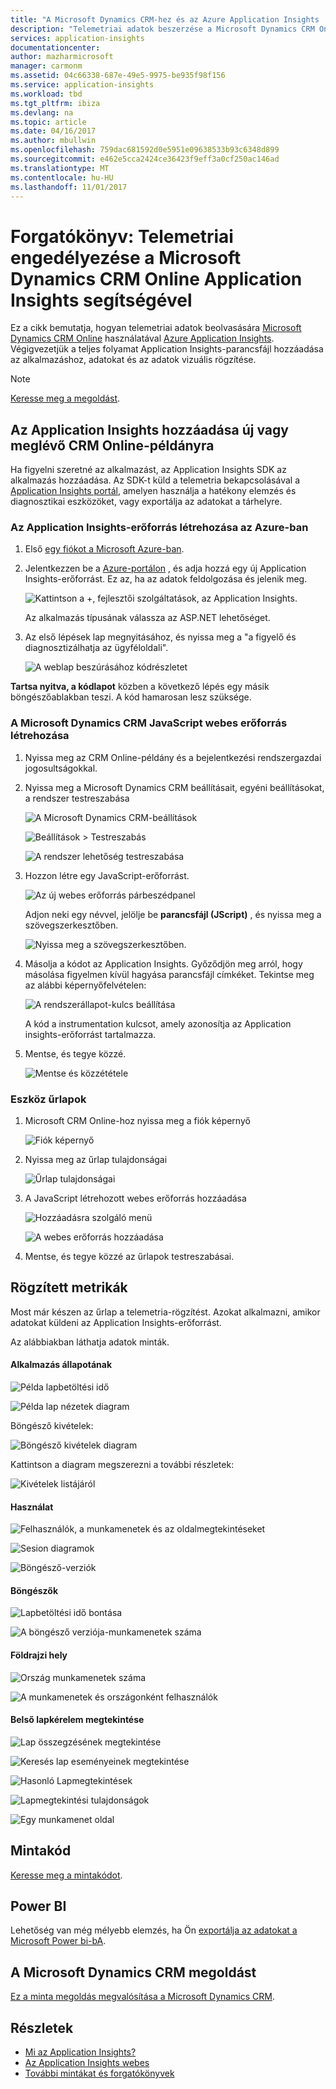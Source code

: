 ```yaml
---
title: "A Microsoft Dynamics CRM-hez és az Azure Application Insights |} Microsoft Docs"
description: "Telemetriai adatok beszerzése a Microsoft Dynamics CRM Online Application Insights segítségével. Forgatókönyv: a telepítés az első adatok, a képi megjelenítés és exportálása."
services: application-insights
documentationcenter: 
author: mazharmicrosoft
manager: carmonm
ms.assetid: 04c66338-687e-49e5-9975-be935f98f156
ms.service: application-insights
ms.workload: tbd
ms.tgt_pltfrm: ibiza
ms.devlang: na
ms.topic: article
ms.date: 04/16/2017
ms.author: mbullwin
ms.openlocfilehash: 759dac681592d0e5951e09638533b93c6348d899
ms.sourcegitcommit: e462e5cca2424ce36423f9eff3a0cf250ac146ad
ms.translationtype: MT
ms.contentlocale: hu-HU
ms.lasthandoff: 11/01/2017
---
```

# <a name="walkthrough-enabling-telemetry-for-microsoft-dynamics-crm-online-using-application-insights"></a>Forgatókönyv: Telemetriai engedélyezése a Microsoft Dynamics CRM Online Application Insights segítségével
Ez a cikk bemutatja, hogyan telemetriai adatok beolvasására [Microsoft Dynamics CRM Online](https://www.dynamics.com/) használatával [Azure Application Insights](https://azure.microsoft.com/services/application-insights/). Végigvezetjük a teljes folyamat Application Insights-parancsfájl hozzáadása az alkalmazáshoz, adatokat és az adatok vizuális rögzítése.

> [!NOTE]
> [Keresse meg a megoldást](https://dynamicsandappinsights.codeplex.com/).
> 
> 

## <a name="add-application-insights-to-new-or-existing-crm-online-instance"></a>Az Application Insights hozzáadása új vagy meglévő CRM Online-példányra
Ha figyelni szeretné az alkalmazást, az Application Insights SDK az alkalmazás hozzáadása. Az SDK-t küld a telemetria bekapcsolásával a [Application Insights portál](https://portal.azure.com), amelyen használja a hatékony elemzés és diagnosztikai eszközöket, vagy exportálja az adatokat a tárhelyre.

### <a name="create-an-application-insights-resource-in-azure"></a>Az Application Insights-erőforrás létrehozása az Azure-ban
1. Első [egy fiókot a Microsoft Azure-ban](http://azure.com/pricing). 
2. Jelentkezzen be a [Azure-portálon](https://portal.azure.com) , és adja hozzá egy új Application Insights-erőforrást. Ez az, ha az adatok feldolgozása és jelenik meg.
   
    ![Kattintson a +, fejlesztői szolgáltatások, az Application Insights.](./media/app-insights-sample-mscrm/01.png)
   
    Az alkalmazás típusának válassza az ASP.NET lehetőséget.
3. Az első lépések lap megnyitásához, és nyissa meg a "a figyelő és diagnosztizálhatja az ügyféloldali".
   
    ![A weblap beszúrásához kódrészletet](./media/app-insights-sample-mscrm/03.png)

**Tartsa nyitva, a kódlapot** közben a következő lépés egy másik böngészőablakban teszi. A kód hamarosan lesz szüksége. 

### <a name="create-a-javascript-web-resource-in-microsoft-dynamics-crm"></a>A Microsoft Dynamics CRM JavaScript webes erőforrás létrehozása
1. Nyissa meg az CRM Online-példány és a bejelentkezési rendszergazdai jogosultságokkal.
2. Nyissa meg a Microsoft Dynamics CRM beállításait, egyéni beállításokat, a rendszer testreszabása
   
    ![A Microsoft Dynamics CRM-beállítások](./media/app-insights-sample-mscrm/04.png)
   
    ![Beállítások > Testreszabás](./media/app-insights-sample-mscrm/05.png)

    ![A rendszer lehetőség testreszabása](./media/app-insights-sample-mscrm/06.png)

1. Hozzon létre egy JavaScript-erőforrást.
   
    ![Az új webes erőforrás párbeszédpanel](./media/app-insights-sample-mscrm/07.png)
   
    Adjon neki egy névvel, jelölje be **parancsfájl (JScript)** , és nyissa meg a szövegszerkesztőben.
   
    ![Nyissa meg a szövegszerkesztőben.](./media/app-insights-sample-mscrm/08.png)
2. Másolja a kódot az Application Insights. Győződjön meg arról, hogy másolása figyelmen kívül hagyása parancsfájl címkéket. Tekintse meg az alábbi képernyőfelvételen:
   
    ![A rendszerállapot-kulcs beállítása](./media/app-insights-sample-mscrm/09.png)
   
    A kód a instrumentation kulcsot, amely azonosítja az Application insights-erőforrást tartalmazza.
3. Mentse, és tegye közzé.
   
    ![Mentse és közzététele](./media/app-insights-sample-mscrm/10.png)

### <a name="instrument-forms"></a>Eszköz űrlapok
1. Microsoft CRM Online-hoz nyissa meg a fiók képernyő
   
    ![Fiók képernyő](./media/app-insights-sample-mscrm/11.png)
2. Nyissa meg az űrlap tulajdonságai
   
    ![Űrlap tulajdonságai](./media/app-insights-sample-mscrm/12.png)
3. A JavaScript létrehozott webes erőforrás hozzáadása
   
    ![Hozzáadásra szolgáló menü](./media/app-insights-sample-mscrm/13.png)
   
    ![A webes erőforrás hozzáadása](./media/app-insights-sample-mscrm/14.png)
4. Mentse, és tegye közzé az űrlapok testreszabásai.

## <a name="metrics-captured"></a>Rögzített metrikák
Most már készen az űrlap a telemetria-rögzítést. Azokat alkalmazni, amikor adatokat küldeni az Application Insights-erőforrást.

Az alábbiakban láthatja adatok minták.

#### <a name="application-health"></a>Alkalmazás állapotának
![Példa lapbetöltési idő](./media/app-insights-sample-mscrm/15.png)

![Példa lap nézetek diagram](./media/app-insights-sample-mscrm/16.png)

Böngésző kivételek:

![Böngésző kivételek diagram](./media/app-insights-sample-mscrm/17.png)

Kattintson a diagram megszerezni a további részletek:

![Kivételek listájáról](./media/app-insights-sample-mscrm/18.png)

#### <a name="usage"></a>Használat
![Felhasználók, a munkamenetek és az oldalmegtekintéseket](./media/app-insights-sample-mscrm/19.png)

![Sesion diagramok](./media/app-insights-sample-mscrm/20.png)

![Böngésző-verziók](./media/app-insights-sample-mscrm/21.png)

#### <a name="browsers"></a>Böngészők
![Lapbetöltési idő bontása](./media/app-insights-sample-mscrm/22.png)

![A böngésző verziója-munkamenetek száma](./media/app-insights-sample-mscrm/23.png)

#### <a name="geolocation"></a>Földrajzi hely
![Ország munkamenetek száma](./media/app-insights-sample-mscrm/24.png)

![A munkamenetek és országonként felhasználók](./media/app-insights-sample-mscrm/25.png)

#### <a name="inside-page-view-request"></a>Belső lapkérelem megtekintése
![Lap összegzésének megtekintése](./media/app-insights-sample-mscrm/26.png)

![Keresés lap eseményeinek megtekintése](./media/app-insights-sample-mscrm/27.png)

![Hasonló Lapmegtekintések](./media/app-insights-sample-mscrm/28.png)

![Lapmegtekintési tulajdonságok](./media/app-insights-sample-mscrm/29.png)

![Egy munkamenet oldal](./media/app-insights-sample-mscrm/30.png)

## <a name="sample-code"></a>Mintakód
[Keresse meg a mintakódot](https://dynamicsandappinsights.codeplex.com/).

## <a name="power-bi"></a>Power BI
Lehetőség van még mélyebb elemzés, ha Ön [exportálja az adatokat a Microsoft Power bi-bA](app-insights-export-power-bi.md).

## <a name="sample-microsoft-dynamics-crm-solution"></a>A Microsoft Dynamics CRM megoldást
[Ez a minta megoldás megvalósítása a Microsoft Dynamics CRM](https://dynamicsandappinsights.codeplex.com/).

## <a name="learn-more"></a>Részletek
* [Mi az Application Insights?](app-insights-overview.md)
* [Az Application Insights webes](app-insights-javascript.md)
* [További mintákat és forgatókönyvek](app-insights-code-samples.md)
